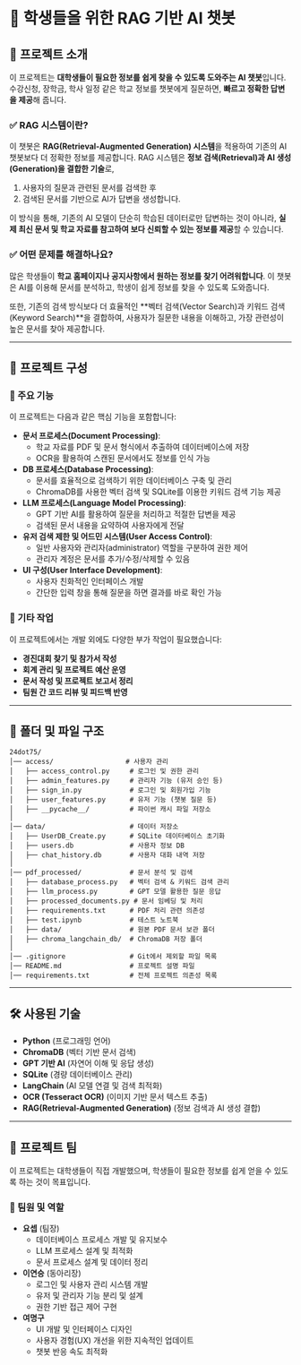 # 📌 학생들을 위한 RAG 기반 AI 챗봇

## 🚀 프로젝트 소개
이 프로젝트는 **대학생들이 필요한 정보를 쉽게 찾을 수 있도록 도와주는 AI 챗봇**입니다. 
수강신청, 장학금, 학사 일정 같은 학교 정보를 챗봇에게 질문하면, **빠르고 정확한 답변을 제공**해 줍니다. 

### ✅ RAG 시스템이란?
이 챗봇은 **RAG(Retrieval-Augmented Generation) 시스템**을 적용하여 기존의 AI 챗봇보다 더 정확한 정보를 제공합니다. 
RAG 시스템은 **정보 검색(Retrieval)과 AI 생성(Generation)을 결합한 기술**로, 
1) 사용자의 질문과 관련된 문서를 검색한 후 
2) 검색된 문서를 기반으로 AI가 답변을 생성합니다.

이 방식을 통해, 기존의 AI 모델이 단순히 학습된 데이터로만 답변하는 것이 아니라, 
**실제 최신 문서 및 학교 자료를 참고하여 보다 신뢰할 수 있는 정보를 제공**할 수 있습니다.

### ✅ 어떤 문제를 해결하나요?
많은 학생들이 **학교 홈페이지나 공지사항에서 원하는 정보를 찾기 어려워합니다**. 
이 챗봇은 AI를 이용해 문서를 분석하고, 학생이 쉽게 정보를 찾을 수 있도록 도와줍니다. 

또한, 기존의 검색 방식보다 더 효율적인 **벡터 검색(Vector Search)과 키워드 검색(Keyword Search)**을 결합하여, 
사용자가 질문한 내용을 이해하고, 가장 관련성이 높은 문서를 찾아 제공합니다. 

---

## 📂 프로젝트 구성
### 🔹 주요 기능
이 프로젝트는 다음과 같은 핵심 기능을 포함합니다:
- **문서 프로세스(Document Processing)**: 
  - 학교 자료를 PDF 및 문서 형식에서 추출하여 데이터베이스에 저장 
  - OCR을 활용하여 스캔된 문서에서도 정보를 인식 가능
- **DB 프로세스(Database Processing)**:
  - 문서를 효율적으로 검색하기 위한 데이터베이스 구축 및 관리
  - ChromaDB를 사용한 벡터 검색 및 SQLite를 이용한 키워드 검색 기능 제공
- **LLM 프로세스(Language Model Processing)**:
  - GPT 기반 AI를 활용하여 질문을 처리하고 적절한 답변을 제공
  - 검색된 문서 내용을 요약하여 사용자에게 전달
- **유저 검색 제한 및 어드민 시스템(User Access Control)**:
  - 일반 사용자와 관리자(administrator) 역할을 구분하여 권한 제어
  - 관리자 계정은 문서를 추가/수정/삭제할 수 있음
- **UI 구성(User Interface Development)**:
  - 사용자 친화적인 인터페이스 개발
  - 간단한 입력 창을 통해 질문을 하면 결과를 바로 확인 가능

### 🔹 기타 작업
이 프로젝트에서는 개발 외에도 다양한 부가 작업이 필요했습니다:
- **경진대회 찾기 및 참가서 작성**
- **회계 관리 및 프로젝트 예산 운영**
- **문서 작성 및 프로젝트 보고서 정리**
- **팀원 간 코드 리뷰 및 피드백 반영**

---

## 📂 폴더 및 파일 구조
```
24dot75/
│── access/                  # 사용자 관리
│   ├── access_control.py     # 로그인 및 권한 관리
│   ├── admin_features.py     # 관리자 기능 (유저 승인 등)
│   ├── sign_in.py            # 로그인 및 회원가입 기능
│   ├── user_features.py      # 유저 기능 (챗봇 질문 등)
│   ├── __pycache__/          # 파이썬 캐시 파일 저장소
│
│── data/                     # 데이터 저장소
│   ├── UserDB_Create.py      # SQLite 데이터베이스 초기화
│   ├── users.db              # 사용자 정보 DB
│   ├── chat_history.db       # 사용자 대화 내역 저장
│
│── pdf_processed/            # 문서 분석 및 검색
│   ├── database_process.py   # 벡터 검색 & 키워드 검색 관리
│   ├── llm_process.py        # GPT 모델 활용한 질문 응답
│   ├── processed_documents.py # 문서 임베딩 및 처리
│   ├── requirements.txt      # PDF 처리 관련 의존성
│   ├── test.ipynb            # 테스트 노트북
│   ├── data/                 # 원본 PDF 문서 보관 폴더
│   ├── chroma_langchain_db/  # ChromaDB 저장 폴더
│
│── .gitignore                # Git에서 제외할 파일 목록
│── README.md                 # 프로젝트 설명 파일
│── requirements.txt          # 전체 프로젝트 의존성 목록
```

---

## 🛠️ 사용된 기술
- **Python** (프로그래밍 언어)
- **ChromaDB** (벡터 기반 문서 검색)
- **GPT 기반 AI** (자연어 이해 및 응답 생성)
- **SQLite** (경량 데이터베이스 관리)
- **LangChain** (AI 모델 연결 및 검색 최적화)
- **OCR (Tesseract OCR)** (이미지 기반 문서 텍스트 추출)
- **RAG(Retrieval-Augmented Generation)** (정보 검색과 AI 생성 결합)

---

## 👥 프로젝트 팀
이 프로젝트는 대학생들이 직접 개발했으며, 학생들이 필요한 정보를 쉽게 얻을 수 있도록 하는 것이 목표입니다.

### 🔹 팀원 및 역할
- **요셉** (팀장)
  - 데이터베이스 프로세스 개발 및 유지보수
  - LLM 프로세스 설계 및 최적화
  - 문서 프로세스 설계 및 데이터 정리
- **이연승** (동아리장)
  - 로그인 및 사용자 관리 시스템 개발
  - 유저 및 관리자 기능 분리 및 설계
  - 권한 기반 접근 제어 구현
- **여명구**
  - UI 개발 및 인터페이스 디자인
  - 사용자 경험(UX) 개선을 위한 지속적인 업데이트
  - 챗봇 반응 속도 최적화
